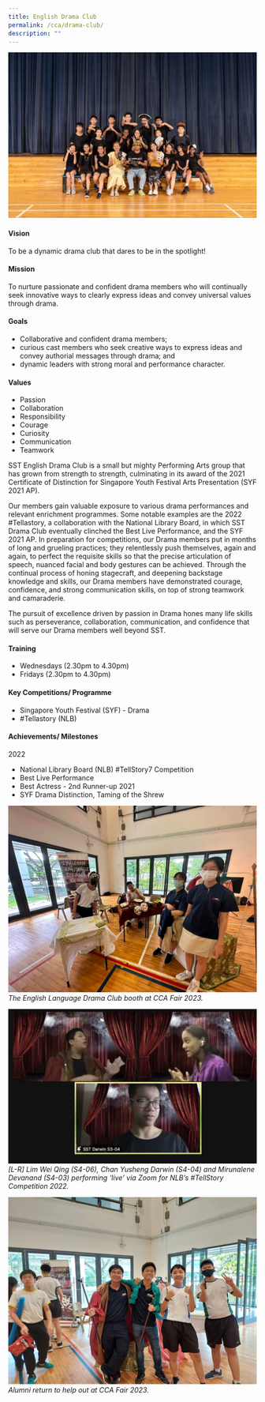 ```yaml
---
title: English Drama Club
permalink: /cca/drama-club/
description: ""
---
```

![](/images/CCA/drama%2002.jpg)
#### Vision
To be a dynamic drama club that dares to be in the spotlight!

#### Mission
To nurture passionate and confident drama members who will continually seek innovative ways to clearly express ideas and convey universal values through drama.

#### Goals
*   Collaborative and confident drama members;
*   curious cast members who seek creative ways to express ideas and convey authorial messages through drama; and
*   dynamic leaders with strong moral and performance character.
    
#### Values 
*   Passion 
*   Collaboration 
*   Responsibility
*   Courage
*   Curiosity
*   Communication
*   Teamwork
    
SST English Drama Club is a small but mighty Performing Arts group that has grown from strength to strength, culminating in its award of the 2021 Certificate of Distinction for Singapore Youth Festival Arts Presentation (SYF 2021 AP). 

Our members gain valuable exposure to various drama performances and relevant enrichment programmes. Some notable examples are the 2022 #Tellastory, a collaboration with the National Library Board, in which SST Drama Club eventually clinched the Best Live Performance, and the SYF 2021 AP. In preparation for competitions, our Drama members put in months of long and grueling practices; they relentlessly push themselves, again and again, to perfect the requisite skills so that the precise articulation of speech, nuanced facial and body gestures can be achieved. Through the continual process of honing stagecraft, and deepening backstage knowledge and skills, our Drama members have demonstrated courage, confidence, and strong communication skills, on top of strong teamwork and camaraderie.

The pursuit of excellence driven by passion in Drama hones many life skills such as perseverance, collaboration, communication, and confidence that will serve our Drama members well beyond SST.

#### Training 

*   Wednesdays (2.30pm to 4.30pm)
*   Fridays (2.30pm to 4.30pm)

#### Key Competitions/ Programme
*   Singapore Youth Festival (SYF) - Drama
*   #Tellastory (NLB)
    
#### Achievements/ Milestones
2022
*   National Library Board (NLB) #TellStory7 Competition
*   Best Live Performance
*   Best Actress - 2nd Runner-up
2021
*   SYF Drama Distinction, Taming of the Shrew


![](/images/CCA/drama%2001.png) 
*The English Language Drama Club booth at CCA Fair 2023.*

![](/images/CCA/drama%2003.png)
*\[L-R\] Lim Wei Qing (S4-06), Chan Yusheng Darwin (S4-04) and Mirunalene Devanand (S4-03) performing ‘live’ via Zoom for NLB’s #TellStory Competition 2022.*

![](/images/CCA/drama%2004.jpg)
*Alumni return to help out at CCA Fair 2023.*